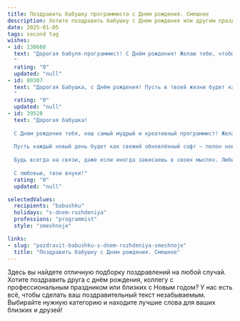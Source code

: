 ```yaml
---
title: Поздравить бабушку программиста c Днем рождения. Смешное
description: Хотите поздравить бабушку c Днем рождения или другим праздником? Наш ИИ создаст незабываемое поздравление, а вы обязательно выделитесь среди других.  
date: 2025-01-05
tags: second tag
wishes:
- id: 130660
  text: "Дорогая бабуля-программист! С Днём рождения! Желаю тебе, чтобы твой жизненный код был без багов, а здоровье — стабильно высоким, как частота процессора в твоём любимом компьютере. Пусть каждый день будет наполнен радостью, а не ошибками компиляции, и чтобы тебе всегда хватало памяти для хранения прекрасных воспоминаний!  Пусть твоя жизнь будет такой же долгой и продуктивной, как работа легендарного алгоритма!
  "
  rating: "0"
  updated: "null"
- id: 80307
  text: "Дорогая Бабушка, с Днём рождения! Пусть в твоей жизни будет как можно больше нулей после единицы, а вирусов - только в антивирусе! 🎉💻🎂
  "
  rating: "0"
  updated: "null"
- id: 39528
  text: "Дорогая бабушка!
  
  С Днем рождения тебя, наш самый мудрый и креативный программист! Желаем, чтобы все баги жизни обходили тебя стороной, а код счастья компилировался без ошибок.
  
  Пусть каждый новый день будет как свежий обновлённый софт — полон новых возможностей и ярких эмоций! А если вдруг что-то пойдет не так, знаем, что ты справишься, как настоящий системный администратор — с улыбкой и чашкой чая в руках!
  
  Будь всегда на связи, даже если иногда зависаешь в своих мыслях. Любим тебя, наша великая бабушка! Пусть твои персоны в жизни всегда зарабатывают много «лайков» и одобрительных комментариев!
  
  С любовью, твои внуки!"
  rating: "0"
  updated: "null"

selectedValues:
  recipients: "babushku"
  holidays: "s-dnem-rozhdeniya"
  professions: "programmist"
  style: "smeshnoje"

links:
- slug: "pozdravit-babushku-s-dnem-rozhdeniya-smeshnoje"
  title: "Поздравить бабушку c Днем рождения. Смешное"
---
```


Здесь вы найдете отличную подборку поздравлений на любой случай.
Хотите поздравить друга с днём рождения, коллегу с профессиональным праздником или близких с Новым годом? У нас есть всё, чтобы сделать ваш поздравительный текст незабываемым. Выбирайте нужную категорию и находите лучшие слова для ваших близких и друзей!

